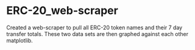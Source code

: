 # ERC-20_web-scraper
Created a web-scraper to pull all ERC-20 token names and their 7 day transfer totals. These two data sets are then graphed against each other matplotlib.

